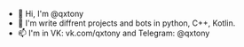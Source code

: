 - 👋 Hi, I'm @qxtony
- 👀 I'm write diffrent projects and bots in python, C++, Kotlin.
- 📫 I'm in VK: vk.com/qxtony and Telegram: @qxtony
